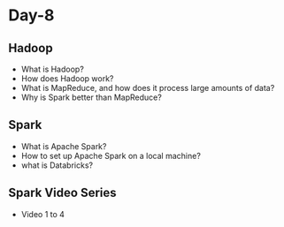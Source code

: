 # Day-8

## Hadoop

- What is Hadoop?
- How does Hadoop work?
- What is MapReduce, and how does it process large amounts of data?
- Why is Spark better than MapReduce?

## Spark

- What is Apache Spark?
- How to set up Apache Spark on a local machine?
- what is Databricks?

## Spark Video Series

- Video 1 to 4
